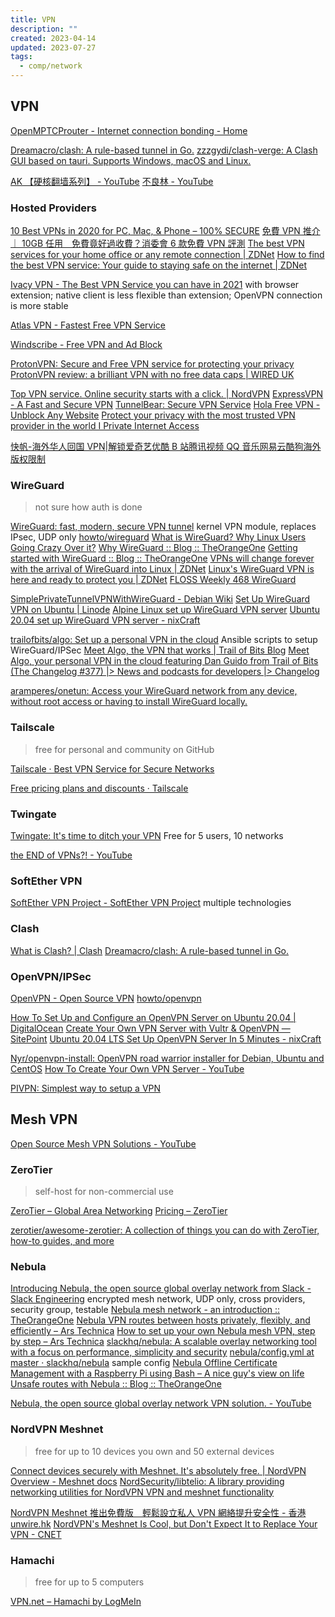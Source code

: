 ```yaml
---
title: VPN
description: ""
created: 2023-04-14
updated: 2023-07-27
tags:
  - comp/network
---
```


## VPN

[OpenMPTCProuter - Internet connection bonding - Home](https://www.openmptcprouter.com/)

[Dreamacro/clash: A rule-based tunnel in Go.](https://github.com/Dreamacro/clash)
[zzzgydi/clash-verge: A Clash GUI based on tauri. Supports Windows, macOS and Linux.](https://github.com/zzzgydi/clash-verge)

[AK 【硬核翻墙系列】 - YouTube](https://www.youtube.com/playlist?list=PLB_IY29eVwsU8HwEY-qgqZ8F2fNzBKIy-)
[不良林 - YouTube](https://www.youtube.com/@bulianglin)

### Hosted Providers

[10 Best VPNs in 2020 for PC, Mac, & Phone – 100% SECURE](https://www.vpnmentor.com/)
[免費 VPN 推介｜ 10GB 任用　免費竟好過收費？消委會 6 款免費 VPN 評測](https://www.hk01.com/%E6%95%B8%E7%A2%BC%E7%94%9F%E6%B4%BB/743212/)
[The best VPN services for your home office or any remote connection | ZDNet](https://www.zdnet.com/article/best-vpn-services/)
[How to find the best VPN service: Your guide to staying safe on the internet | ZDNet](https://www.zdnet.com/article/vpn-services-the-ultimate-guide-to-protecting-your-data-on-the-internet/)

[Ivacy VPN - The Best VPN Service you can have in 2021](https://www.ivacy.com/) with browser extension; native client is less flexible than extension; OpenVPN connection is more stable

[Atlas VPN - Fastest Free VPN Service](https://atlasvpn.com/)

[Windscribe - Free VPN and Ad Block](https://windscribe.com/)

[ProtonVPN: Secure and Free VPN service for protecting your privacy](https://protonvpn.com/)
[ProtonVPN review: a brilliant VPN with no free data caps | WIRED UK](https://www.wired.co.uk/article/proton-vpn-review)

[Top VPN service. Online security starts with a click. | NordVPN](https://nordvpn.com/)
[ExpressVPN - A Fast and Secure VPN](https://www.expressvpn.com/vpnmentor1)
[TunnelBear: Secure VPN Service](https://www.tunnelbear.com/)
[Hola Free VPN - Unblock Any Website](https://hola.org/)
[Protect your privacy with the most trusted VPN provider in the world I Private Internet Access](https://www.privateinternetaccess.com/pages/linus-tech-tips/techquickie)

[快帆-海外华人回国 VPN|解锁爱奇艺优酷 B 站腾讯视频 QQ 音乐网易云酷狗海外版权限制](https://www.speedin.in/)

### WireGuard

> not sure how auth is done

[WireGuard: fast, modern, secure VPN tunnel](https://www.wireguard.com/) kernel VPN module, replaces IPsec, UDP only
[howto/wireguard](https://dn42.net/howto/wireguard)
[What is WireGuard? Why Linux Users Going Crazy Over it?](https://itsfoss.com/wireguard/)
[Why WireGuard :: Blog :: TheOrangeOne](https://theorangeone.net/posts/whyreguard/)
[Getting started with WireGuard :: Blog :: TheOrangeOne](https://theorangeone.net/posts/wireguard-getting-started/)
[VPNs will change forever with the arrival of WireGuard into Linux | ZDNet](https://www.zdnet.com/article/vpns-will-change-forever-with-the-arrival-of-wireguard-into-linux/#ftag=CAD-00-10aag7e)
[Linux's WireGuard VPN is here and ready to protect you | ZDNet](https://www.zdnet.com/google-amp/article/linuxs-wireguard-vpn-is-here-and-ready-to-protect-you/)
[FLOSS Weekly 468 WireGuard](https://twit.tv/shows/floss-weekly/episodes/468)

[SimplePrivateTunnelVPNWithWireGuard - Debian Wiki](https://wiki.debian.org/SimplePrivateTunnelVPNWithWireGuard)
[Set Up WireGuard VPN on Ubuntu | Linode](https://www.linode.com/docs/networking/vpn/set-up-wireguard-vpn-on-ubuntu/)
[Alpine Linux set up WireGuard VPN server](https://www.cyberciti.biz/faq/how-to-set-up-wireguard-vpn-server-on-alpine-linux/amp/)
[Ubuntu 20.04 set up WireGuard VPN server - nixCraft](https://www.cyberciti.biz/faq/ubuntu-20-04-set-up-wireguard-vpn-server/)

[trailofbits/algo: Set up a personal VPN in the cloud](https://github.com/trailofbits/algo) Ansible scripts to setup WireGuard/IPSec
[Meet Algo, the VPN that works | Trail of Bits Blog](https://blog.trailofbits.com/2016/12/12/meet-algo-the-vpn-that-works/)
[Meet Algo, your personal VPN in the cloud featuring Dan Guido from Trail of Bits (The Changelog #377) |> News and podcasts for developers |> Changelog](https://changelog.com/podcast/377)

[aramperes/onetun: Access your WireGuard network from any device, without root access or having to install WireGuard locally.](https://github.com/aramperes/onetun)

### Tailscale

> free for personal and community on GitHub

[Tailscale · Best VPN Service for Secure Networks](https://tailscale.com/)

[Free pricing plans and discounts · Tailscale](https://tailscale.com/kb/1154/free-plans-discounts/)

### Twingate

[Twingate: It's time to ditch your VPN](https://www.twingate.com/)
Free for 5 users, 10 networks

[the END of VPNs?! - YouTube](https://www.youtube.com/watch?v=IYmXPF3XUwo)

### SoftEther VPN

[SoftEther VPN Project - SoftEther VPN Project](https://www.softether.org/)
multiple technologies

### Clash

[What is Clash? | Clash](https://dreamacro.github.io/clash/)
[Dreamacro/clash: A rule-based tunnel in Go.](https://github.com/Dreamacro/clash)

### OpenVPN/IPSec

[OpenVPN - Open Source VPN](https://openvpn.net/)
[howto/openvpn](https://dn42.net/howto/openvpn)

[How To Set Up and Configure an OpenVPN Server on Ubuntu 20.04 | DigitalOcean](https://www.digitalocean.com/community/tutorials/how-to-set-up-and-configure-an-openvpn-server-on-ubuntu-20-04)
[Create Your Own VPN Server with Vultr & OpenVPN — SitePoint](https://www.sitepoint.com/create-your-own-vpn-server/)
[Ubuntu 20.04 LTS Set Up OpenVPN Server In 5 Minutes - nixCraft](https://www.cyberciti.biz/faq/ubuntu-20-04-lts-set-up-openvpn-server-in-5-minutes/)

[Nyr/openvpn-install: OpenVPN road warrior installer for Debian, Ubuntu and CentOS](https://github.com/Nyr/openvpn-install/)
[How To Create Your Own VPN Server - YouTube](https://www.youtube.com/watch?v=6w3DquIB8yE)

[PIVPN: Simplest way to setup a VPN](https://www.pivpn.io/)

## Mesh VPN

[Open Source Mesh VPN Solutions - YouTube](https://www.youtube.com/watch?v=QfcwiSkV_AU)

### ZeroTier

> self-host for non-commercial use

[ZeroTier – Global Area Networking](https://www.zerotier.com/)
[Pricing – ZeroTier](https://www.zerotier.com/pricing/)

[zerotier/awesome-zerotier: A collection of things you can do with ZeroTier, how-to guides, and more](https://github.com/zerotier/awesome-zerotier)

### Nebula

[Introducing Nebula, the open source global overlay network from Slack - Slack Engineering](https://slack.engineering/introducing-nebula-the-open-source-global-overlay-network-from-slack/) encrypted mesh network, UDP only, cross providers, security group, testable
[Nebula mesh network - an introduction :: TheOrangeOne](https://theorangeone.net/posts/nebula-intro/)
[Nebula VPN routes between hosts privately, flexibly, and efficiently – Ars Technica](https://arstechnica.com/gadgets/2019/12/nebula-vpn-routes-between-hosts-privately-flexibly-and-efficiently/amp/)
[How to set up your own Nebula mesh VPN, step by step – Ars Technica](https://arstechnica.com/gadgets/2019/12/how-to-set-up-your-own-nebula-mesh-vpn-step-by-step/amp/)
[slackhq/nebula: A scalable overlay networking tool with a focus on performance, simplicity and security](https://github.com/slackhq/nebula)
[nebula/config.yml at master · slackhq/nebula](https://github.com/slackhq/nebula/blob/master/examples/config.yml) sample config
[Nebula Offline Certificate Management with a Raspberry Pi using Bash – A nice guy's view on life](https://jon.sprig.gs/blog/post/2234)
[Unsafe routes with Nebula :: Blog :: TheOrangeOne](https://theorangeone.net/posts/nebula-unsafe-routes/)

[Nebula, the open source global overlay network VPN solution. - YouTube](https://www.youtube.com/watch?v=94KYUhUI1G0)

### NordVPN Meshnet

> free for up to 10 devices you own and 50 external devices

[Connect devices securely with Meshnet. It's absolutely free. | NordVPN](https://nordvpn.com/meshnet/)
[Overview - Meshnet docs](https://meshnet.nordvpn.com/)
[NordSecurity/libtelio: A library providing networking utilities for NordVPN VPN and meshnet functionality](https://github.com/NordSecurity/libtelio)

[NordVPN Meshnet 推出免費版　輕鬆設立私人 VPN 網絡提升安全性 - 香港 unwire.hk](https://unwire.hk/2023/04/11/nordvpn-meshnet/life-tech/)
[NordVPN's Meshnet Is Cool, but Don't Expect It to Replace Your VPN - CNET](https://www.cnet.com/tech/services-and-software/nordvpns-meshnet-is-cool-but-dont-expect-it-to-replace-your-vpn/)

### Hamachi

> free for up to 5 computers

[VPN.net – Hamachi by LogMeIn](https://www.vpn.net/)
